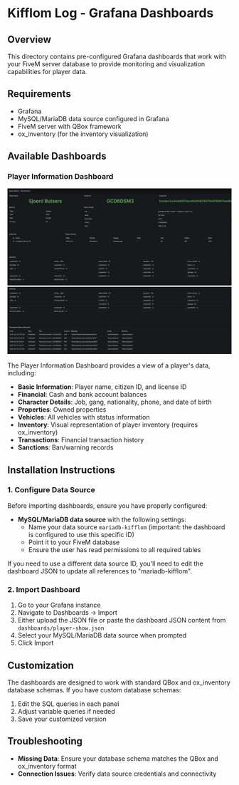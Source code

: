 # Kifflom Log - Grafana Dashboards

## Overview

This directory contains pre-configured Grafana dashboards that work with your FiveM server database to provide monitoring and visualization capabilities for player data.

## Requirements

- Grafana
- MySQL/MariaDB data source configured in Grafana
- FiveM server with QBox framework
- ox_inventory (for the inventory visualization)

## Available Dashboards

### Player Information Dashboard

![Player Information Dashboard](/docs/player-show-1.png)
![Player Information Dashboard](/docs/player-show-2.png)


The Player Information Dashboard provides a view of a player's data, including:

- **Basic Information**: Player name, citizen ID, and license ID
- **Financial**: Cash and bank account balances
- **Character Details**: Job, gang, nationality, phone, and date of birth
- **Properties**: Owned properties
- **Vehicles**: All vehicles with status information
- **Inventory**: Visual representation of player inventory (requires ox_inventory)
- **Transactions**: Financial transaction history
- **Sanctions**: Ban/warning records

## Installation Instructions

### 1. Configure Data Source

Before importing dashboards, ensure you have properly configured:

- **MySQL/MariaDB data source** with the following settings:
  - Name your data source `mariadb-kifflom` (important: the dashboard is configured to use this specific ID)
  - Point it to your FiveM database
  - Ensure the user has read permissions to all required tables

If you need to use a different data source ID, you'll need to edit the dashboard JSON to update all references to "mariadb-kifflom".

### 2. Import Dashboard

1. Go to your Grafana instance
2. Navigate to Dashboards → Import
3. Either upload the JSON file or paste the dashboard JSON content from `dashboards/player-show.json` 
4. Select your MySQL/MariaDB data source when prompted
5. Click Import

## Customization

The dashboards are designed to work with standard QBox and ox_inventory database schemas. If you have custom database schemas:

1. Edit the SQL queries in each panel
2. Adjust variable queries if needed
3. Save your customized version

## Troubleshooting

- **Missing Data**: Ensure your database schema matches the QBox and ox_inventory format
- **Connection Issues**: Verify data source credentials and connectivity

